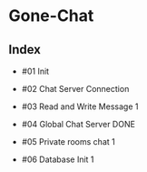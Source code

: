 # Gone-Chat

## Index

- #01 Init

- #02 Chat Server Connection

- #03 Read and Write Message 1

- #04 Global Chat Server DONE

- #05 Private rooms chat 1

- #06 Database Init 1
